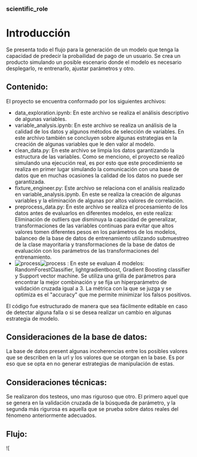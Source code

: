 ### scientific_role
# Introducción
Se presenta todo el flujo para la generación de un modelo que tenga la capacidad de predecir la probailidad de pago de un usuario. Se crea un producto simulando un posible escenario donde el modelo es necesario desplegarlo, re entrenarlo, ajustar parámetros y otro.
## Contenido:
El proyecto se encuentra conformado por los siguientes archivos:
 - data_exploration.ipynb: En este archivo se realiza el análisis descriptivo de algunas variables.
 - variable_analysis.ipynb: En este archivo se realiza un análisis de la calidad de los datos y algunos métodos de selección de variables. En este archivo también se concluyen sobre algunas estrategias en la creación de algunas variables que le den valor al modelo.
  - clean_data.py: En este archivo se limpia los datos garantizando la estructura de las variables. Como se menciono, el proyecto se realizó simulando una ejecución real, es por esto que este procedimiento se realiza en primer lugar simulando la comunicación con una base de datos que en muchas ocasiones la calidad de los datos no puede ser garantizada.
  - fixture_engineer.py: Este archivo se relaciona con el análisis realizado en variable_analysis.ipynb. En este se realiza la creación de algunas variables y la eliminación de algunas por altos valores de correlación.
  - preprocess_data.py: En este archivo se realiza el procesamiento de los datos antes de evaluarlos en diferentes modelos, en este realiza: Eliminación de outliers que disminuya la capacidad de generalizar, transformaciones de las variables continuas para evitar que altos valores tomen diferentes pesos en los parámetros de los modelos, balanceo de la base de datos de entrenamiento utilizando submuestreo de la clase mayoritaria y transformaciones de la base de datos de evaluación con los parámetros de las transformaciones del entrenamiento.
  - ![process](https://user-images.githubusercontent.com/94578395/227862365-5ab343cc-072d-41fb-b905-2af1d0eb369e.png)![process](https://user-images.githubusercontent.com/94578395/227862423-3402c341-dd6c-4396-87fb-c3525ccabe86.png)
: En este se evaluan 4 modelos: RandomForestClassifier, lightgradientboost, Gradient Boosting classifier y Support vector machine. Se utiliza una grilla de parámetros para encontrar la mejor combinación y se fija un hiperparámetro de validación cruzada igual a 3. La métrica con la que se juzga y se optimiza es el "accuracy" que me permite minimizar los falsos positivos.

El código fue estructurado de manera que sea fácilmente editable en caso de detectar alguna falla o si se desea realizar un cambio en algunas estrategia de modelo.

## Consideraciones de la base de datos:
La base de datos present algunas incoherencias entre los posibles valores que se describen en la url y los valores que se otorgan en la base. Es por eso que se opta en no generar estrategias de manipulación de estas. 
## Consideraciones técnicas:
Se realizaron dos testeos, uno mas riguroso que otro. El primero aquel que se genera en la validación cruzada de la búsqueda de parámetro, y la segunda más rigurosa es aquella que se prueba sobre datos reales del fénomeno anteriormente adecuados.
## Flujo:
![
